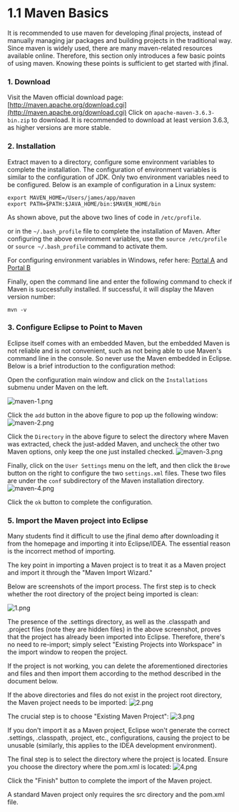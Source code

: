 # 1.1 Maven Basics
It is recommended to use maven for developing jfinal projects, instead of manually managing jar packages and building projects in the traditional way. Since maven is widely used, there are many maven-related resources available online. Therefore, this section only introduces a few basic points of using maven. Knowing these points is sufficient to get started with jfinal.

### 1. Download
Visit the Maven official download page: [http://maven.apache.org/download.cgi](http://maven.apache.org/download.cgi)
Click on `apache-maven-3.6.3-bin.zip` to download. It is recommended to download at least version 3.6.3, as higher versions are more stable.

### 2. Installation
Extract maven to a directory, configure some environment variables to complete the installation. The configuration of environment variables is similar to the configuration of JDK. Only two environment variables need to be configured. Below is an example of configuration in a Linux system:
```
export MAVEN_HOME=/Users/james/app/maven
export PATH=$PATH:$JAVA_HOME/bin:$MAVEN_HOME/bin
```
As shown above, put the above two lines of code in `/etc/profile`.

or in the `~/.bash_profile` file to complete the installation of Maven. After configuring the above environment variables, use the `source /etc/profile` or `source ~/.bash_profile` command to activate them.

For configuring environment variables in Windows, refer here:
[Portal A](https://jingyan.baidu.com/article/ae97a646026306bbfd461dd6.html) 
and 
[Portal B](https://jingyan.baidu.com/article/4f7d5712fb49321a201927bd.html)

Finally, open the command line and enter the following command to check if Maven is successfully installed. If successful, it will display the Maven version number:
```
mvn -v
```

### 3. Configure Eclipse to Point to Maven 
Eclipse itself comes with an embedded Maven, but the embedded Maven is not reliable and is not convenient, such as not being able to use Maven's command line in the console. So never use the Maven embedded in Eclipse. Below is a brief introduction to the configuration method:

Open the configuration main window and click on the `Installations` submenu under Maven on the left.

![maven-1.png](/jfinal-doc/1.1/1_20181130114319.png)

Click the `add` button in the above figure to pop up the following window:
![maven-2.png](/jfinal-doc/1.1/1_20181130114543.png)

Click the `Directory` in the above figure to select the directory where Maven was extracted, check the just-added Maven, and uncheck the other two Maven options, only keep the one just installed checked.
![maven-3.png](/jfinal-doc/1.1/1_20181130114659.png)

Finally, click on the `User Settings` menu on the left, and then click the `Browe` button on the right to configure the two `settings.xml` files. These two files are under the `conf` subdirectory of the Maven installation directory.
![maven-4.png](/jfinal-doc/1.1/1_20181130114845.png)

Click the `ok` button to complete the configuration.

### 5. Import the Maven project into Eclipse
Many students find it difficult to use the jfinal demo after downloading it from the homepage and importing it into Eclipse/IDEA. The essential reason is the incorrect method of importing.

The key point in importing a Maven project is to treat it as a Maven project and import it through the "Maven Import Wizard."

Below are screenshots of the import process. The first step is to check whether the root directory of the project being imported is clean:

![1.png](/jfinal-doc/1.1/1_20210429144424.png)

The presence of the .settings directory, as well as the .classpath and .project files (note they are hidden files) in the above screenshot, proves that the project has already been imported into Eclipse. Therefore, there's no need to re-import; simply select "Existing Projects into Workspace" in the import window to reopen the project.

If the project is not working, you can delete the aforementioned directories and files and then import them according to the method described in the document below.

If the above directories and files do not exist in the project root directory, the Maven project needs to be imported:
![2.png](/jfinal-doc/1.1/1_20210429145210.png)

The crucial step is to choose "Existing Maven Project":
![3.png](/jfinal-doc/1.1/1_20210429145336.png)

If you don't import it as a Maven project, Eclipse won't generate the correct .settings, .classpath, .project, etc., configurations, causing the project to be unusable (similarly, this applies to the IDEA development environment).

The final step is to select the directory where the project is located. Ensure you choose the directory where the pom.xml is located:
![4.png](/jfinal-doc/1.1/1_20210429145828.png)

Click the "Finish" button to complete the import of the Maven project.

A standard Maven project only requires the src directory and the pom.xml file.
